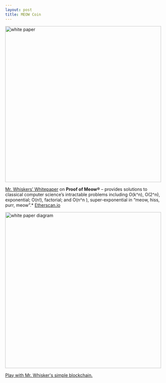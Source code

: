 ```yaml
---
layout: post
title: MEOW Coin
---
```


<img src="{{ site.baseurl }}/images/whitepaper001.jpg" alt="white paper" style="width: 500px;"/>

[Mr. Whiskers’ Whitepaper](https://github.com/compuglobalhypermegacorp) on **Proof of Meow®** – provides solutions to classical computer science’s intractable problems including O(k^n), O(2^n), exponential; O(n!), factorial; and O(n^n ), super-exponential in “meow, hiss, purr, meow”.* [Etherscan.io](https://etherscan.io/token/0x4ed4DDd7981e347b673f697DC821965A3EB64b9c)

<img src="{{ site.baseurl }}/images/whitepaper003.jpg" alt="white paper diagram" style="width: 500px;"/>


[Play with Mr. Whisker's simple blockchain.](https://github.com/pleasemarkdarkly/simpleblockchain)
